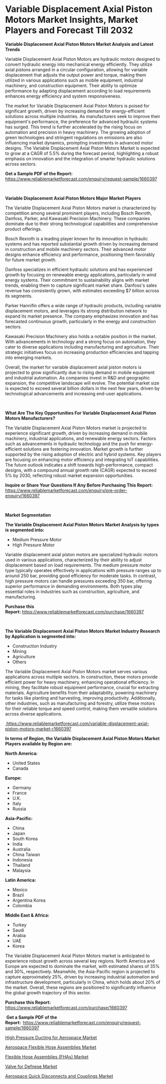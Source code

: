 <p><h1>Variable Displacement Axial Piston Motors Market Insights, Market Players and Forecast Till 2032</h1></p><p><strong>Variable Displacement Axial Piston Motors Market Analysis and Latest Trends</strong></p>
<p><p>Variable Displacement Axial Piston Motors are hydraulic motors designed to convert hydraulic energy into mechanical energy efficiently. They utilize axial pistons arranged in a circular configuration, allowing for variable displacement that adjusts the output power and torque, making them utilized in various applications such as mobile equipment, industrial machinery, and construction equipment. Their ability to optimize performance by adapting displacement according to load requirements enhances energy efficiency and system responsiveness.</p><p>The market for Variable Displacement Axial Piston Motors is poised for significant growth, driven by increasing demand for energy-efficient solutions across multiple industries. As manufacturers seek to improve their equipment's performance, the preference for advanced hydraulic systems has surged. This trend is further accelerated by the rising focus on automation and precision in heavy machinery. The growing adoption of green technologies and stringent regulations on emissions are also influencing market dynamics, prompting investments in advanced motor designs. The Variable Displacement Axial Piston Motors Market is expected to grow at a CAGR of 5.5% during the forecast period, highlighting a robust emphasis on innovation and the integration of smarter hydraulic solutions across sectors.</p></p>
<p><strong>Get a Sample PDF of the Report:&nbsp;</strong> <a href="https://www.reliablemarketforecast.com/enquiry/request-sample/1660397?utm_campaign=1893&utm_medium=2&utm_source=Github&utm_content=ia&utm_term=29032025&utm_id=variable-displacement-axial-piston-motors">https://www.reliablemarketforecast.com/enquiry/request-sample/1660397</a></p>
<p>&nbsp;</p>
<p><strong>Variable Displacement Axial Piston Motors Major Market Players</strong></p>
<p><p>The Variable Displacement Axial Piston Motors market is characterized by competition among several prominent players, including Bosch Rexroth, Danfoss, Parker, and Kawasaki Precision Machinery. These companies dominate due to their strong technological capabilities and comprehensive product offerings.</p><p>Bosch Rexroth is a leading player known for its innovation in hydraulic systems and has reported substantial growth driven by increasing demand in construction and mobile machinery sectors. Their advanced motor designs enhance efficiency and performance, positioning them favorably for future market growth.</p><p>Danfoss specializes in efficient hydraulic solutions and has experienced growth by focusing on renewable energy applications, particularly in wind energy systems. Their commitment to sustainability aligns with market trends, enabling them to capture significant market share. Danfoss's sales revenue has consistently grown, with estimates exceeding $7 billion across its segments.</p><p>Parker Hannifin offers a wide range of hydraulic products, including variable displacement motors, and leverages its strong distribution network to expand its market presence. The company emphasizes innovation and has forecasted continuous growth, particularly in the energy and construction sectors.</p><p>Kawasaki Precision Machinery also holds a notable position in the market. With advancements in technology and a strong focus on automation, they cater to diverse applications including manufacturing and agriculture. Their strategic initiatives focus on increasing production efficiencies and tapping into emerging markets.</p><p>Overall, the market for variable displacement axial piston motors is projected to grow significantly due to rising demand in mobile equipment and industrial automation. As companies invest in R&D and geographic expansion, the competitive landscape will evolve. The potential market size is expected to exceed several billion dollars in the next few years, driven by technological advancements and increasing end-user applications.</p></p>
<p>&nbsp;</p>
<p><strong>What Are The Key Opportunities For Variable Displacement Axial Piston Motors Manufacturers?</strong></p>
<p><p>The Variable Displacement Axial Piston Motors market is projected to experience significant growth, driven by increasing demand in mobile machinery, industrial applications, and renewable energy sectors. Factors such as advancements in hydraulic technology and the push for energy-efficient solutions are fostering innovation. Market growth is further supported by the rising adoption of electric and hybrid systems. Key players are focusing on enhancing motor efficiency and integrating IoT capabilities. The future outlook indicates a shift towards high-performance, compact designs, with a compound annual growth rate (CAGR) expected to exceed 5% by 2030, reflecting robust market expansion opportunities.</p></p>
<p><strong>Inquire or Share Your Questions If Any Before Purchasing This Report:</strong> <a href="https://www.reliablemarketforecast.com/enquiry/pre-order-enquiry/1660397?utm_campaign=1893&utm_medium=2&utm_source=Github&utm_content=ia&utm_term=29032025&utm_id=variable-displacement-axial-piston-motors">https://www.reliablemarketforecast.com/enquiry/pre-order-enquiry/1660397</a></p>
<p>&nbsp;</p>
<p><strong>Market Segmentation</strong></p>
<p><strong>The Variable Displacement Axial Piston Motors Market Analysis by types is segmented into:</strong></p>
<p><ul><li>Medium Pressure Motor</li><li>High Pressure Motor</li></ul></p>
<p><p>Variable displacement axial piston motors are specialized hydraulic motors used in various applications, characterized by their ability to adjust displacement based on load requirements. The medium pressure motor type typically operates effectively in applications with pressure ranges up to around 250 bar, providing good efficiency for moderate tasks. In contrast, high pressure motors can handle pressures exceeding 350 bar, offering superior performance in demanding environments. Both types play essential roles in industries such as construction, agriculture, and manufacturing.</p></p>
<p><strong>Purchase this Report:&nbsp;</strong><a href="https://www.reliablemarketforecast.com/purchase/1660397?utm_campaign=1893&utm_medium=2&utm_source=Github&utm_content=ia&utm_term=29032025&utm_id=variable-displacement-axial-piston-motors">https://www.reliablemarketforecast.com/purchase/1660397</a></p>
<p>&nbsp;</p>
<p><strong>The Variable Displacement Axial Piston Motors Market Industry Research by Application is segmented into:</strong></p>
<p><ul><li>Construction Industry</li><li>Mining</li><li>Agriculture</li><li>Others</li></ul></p>
<p><p>The Variable Displacement Axial Piston Motors market serves various applications across multiple sectors. In construction, these motors provide efficient power for heavy machinery, enhancing operational efficiency. In mining, they facilitate robust equipment performance, crucial for extracting materials. Agriculture benefits from their adaptability, powering machinery for tasks like planting and harvesting, improving productivity. Additionally, other industries, such as manufacturing and forestry, utilize these motors for their reliable torque and speed control, making them versatile solutions across diverse applications.</p></p>
<p><a href="https://www.reliablemarketforecast.com/variable-displacement-axial-piston-motors-market-r1660397?utm_campaign=1893&utm_medium=2&utm_source=Github&utm_content=ia&utm_term=29032025&utm_id=variable-displacement-axial-piston-motors">&nbsp;https://www.reliablemarketforecast.com/variable-displacement-axial-piston-motors-market-r1660397</a></p>
<p><strong>In terms of Region, the Variable Displacement Axial Piston Motors Market Players available by Region are:</strong></p>
<p>
    <p> <strong> North America: </strong>
        <ul>
            <li>United States</li>
            <li>Canada</li>
        </ul>
        </p> 
    <p> <strong> Europe: </strong>
        <ul>
            <li>Germany</li>
            <li>France</li>
            <li>U.K.</li>
            <li>Italy</li>
            <li>Russia</li>
        </ul>
        </p> 
    <p> <strong> Asia-Pacific: </strong>
        <ul>
            <li>China</li>
            <li>Japan</li>
            <li>South Korea</li>
            <li>India</li>
            <li>Australia</li>
            <li>China Taiwan</li>
            <li>Indonesia</li>
            <li>Thailand</li>
            <li>Malaysia</li>
        </ul>
        </p> 
    <p> <strong> Latin America: </strong>
        <ul>
            <li>Mexico</li>
            <li>Brazil</li>
            <li>Argentina Korea</li>
            <li>Colombia</li>
        </ul>
        </p> 
    <p> <strong> Middle East & Africa: </strong>
        <ul>
            <li>Turkey</li>
            <li>Saudi</li>
            <li>Arabia</li>
            <li>UAE</li>
            <li>Korea</li>
        </ul>
    </p>
    </p>
<p><p>The Variable Displacement Axial Piston Motors market is anticipated to experience robust growth across several key regions. North America and Europe are expected to dominate the market, with estimated shares of 35% and 30%, respectively. Meanwhile, the Asia-Pacific region is projected to capture approximately 25%, driven by increasing industrial automation and infrastructure development, particularly in China, which holds about 20% of the market. Overall, these regions are positioned to significantly influence the global growth trajectory of this sector.</p></p>
<p><strong>Purchase this Report: </strong><a href="https://www.reliablemarketforecast.com/purchase/1660397?utm_campaign=1893&utm_medium=2&utm_source=Github&utm_content=ia&utm_term=29032025&utm_id=variable-displacement-axial-piston-motors">https://www.reliablemarketforecast.com/purchase/1660397</a></p>
<p>&nbsp;<strong>Get a Sample PDF of the Report:&nbsp;&nbsp;</strong><a href="https://www.reliablemarketforecast.com/enquiry/request-sample/1660397?utm_campaign=1893&utm_medium=2&utm_source=Github&utm_content=ia&utm_term=29032025&utm_id=variable-displacement-axial-piston-motors">https://www.reliablemarketforecast.com/enquiry/request-sample/1660397</a></p>
<p><strong></strong></p>
<p><p><a href="https://github.com/wilzeryammy/Market-Research-Report-List-1/blob/main/high-pressure-ducting-for-aerospace-market.md?utm_campaign=1893&utm_medium=2&utm_source=Github&utm_content=ia&utm_term=29032025&utm_id=variable-displacement-axial-piston-motors">High Pressure Ducting for Aerospace Market</a></p><p><a href="https://github.com/bredevasil2q/Market-Research-Report-List-1/blob/main/aerospace-flexible-hose-assemblies-market.md?utm_campaign=1893&utm_medium=2&utm_source=Github&utm_content=ia&utm_term=29032025&utm_id=variable-displacement-axial-piston-motors">Aerospace Flexible Hose Assemblies Market</a></p><p><a href="https://github.com/winjelequegt/Market-Research-Report-List-1/blob/main/flexible-hose-assemblies-fhas-market.md?utm_campaign=1893&utm_medium=2&utm_source=Github&utm_content=ia&utm_term=29032025&utm_id=variable-displacement-axial-piston-motors">Flexible Hose Assemblies (FHAs) Market</a></p><p><a href="https://github.com/firdwsermald/Market-Research-Report-List-1/blob/main/valve-for-defnese-market.md?utm_campaign=1893&utm_medium=2&utm_source=Github&utm_content=ia&utm_term=29032025&utm_id=variable-displacement-axial-piston-motors">Valve for Defnese Market</a></p><p><a href="https://github.com/fontshatintj/Market-Research-Report-List-1/blob/main/aerospace-quick-disconnects-and-couplings-market.md?utm_campaign=1893&utm_medium=2&utm_source=Github&utm_content=ia&utm_term=29032025&utm_id=variable-displacement-axial-piston-motors">Aerospace Quick Disconnects and Couplings Market</a></p></p>